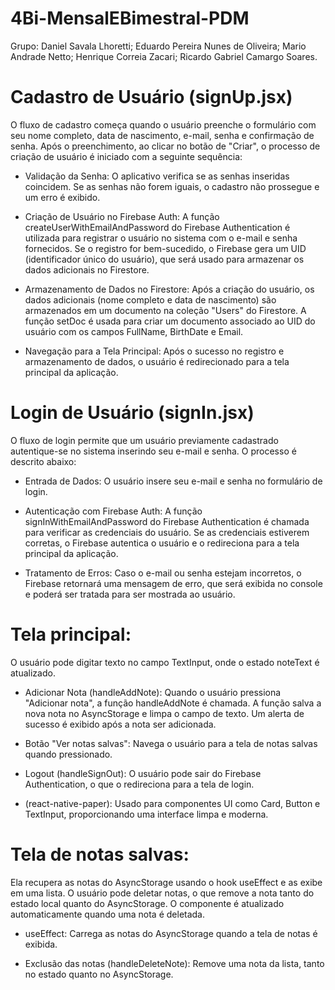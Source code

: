 # 4Bi-MensalEBimestral-PDM
Grupo:
Daniel Savala Lhoretti; Eduardo Pereira Nunes de Oliveira; Mario Andrade Netto; Henrique Correia Zacari; Ricardo Gabriel Camargo Soares.

# Cadastro de Usuário (signUp.jsx)
O fluxo de cadastro começa quando o usuário preenche o formulário com seu nome completo, data de nascimento, e-mail, senha e confirmação de senha. Após o preenchimento, ao clicar no botão de "Criar", o processo de criação de usuário é iniciado com a seguinte sequência:

  - Validação da Senha:
O aplicativo verifica se as senhas inseridas coincidem. Se as senhas não forem iguais, o cadastro não prossegue e um erro é exibido.

  - Criação de Usuário no Firebase Auth:
A função createUserWithEmailAndPassword do Firebase Authentication é utilizada para registrar o usuário no sistema com o e-mail e senha fornecidos. Se o registro for bem-sucedido, o Firebase gera um UID (identificador único do usuário), que será usado para armazenar os dados adicionais no Firestore.

  - Armazenamento de Dados no Firestore:
Após a criação do usuário, os dados adicionais (nome completo e data de nascimento) são armazenados em um documento na coleção "Users" do Firestore. A função setDoc é usada para criar um documento associado ao UID do usuário com os campos FullName, BirthDate e Email.

  - Navegação para a Tela Principal:
Após o sucesso no registro e armazenamento de dados, o usuário é redirecionado para a tela principal da aplicação.

# Login de Usuário (signIn.jsx)
O fluxo de login permite que um usuário previamente cadastrado autentique-se no sistema inserindo seu e-mail e senha. O processo é descrito abaixo:

  - Entrada de Dados: O usuário insere seu e-mail e senha no formulário de login.

  - Autenticação com Firebase Auth:
A função signInWithEmailAndPassword do Firebase Authentication é chamada para verificar as credenciais do usuário. Se as credenciais estiverem corretas, o Firebase autentica o usuário e o redireciona para a tela principal da aplicação.
  - Tratamento de Erros:
Caso o e-mail ou senha estejam incorretos, o Firebase retornará uma mensagem de erro, que será exibida no console e poderá ser tratada para ser mostrada ao usuário.

# Tela principal:
O usuário pode digitar texto no campo TextInput, onde o estado noteText é atualizado.

  - Adicionar Nota (handleAddNote): Quando o usuário pressiona "Adicionar nota", a função handleAddNote é chamada. A função salva a nova nota no AsyncStorage e limpa o campo de texto. Um alerta de sucesso é exibido após a nota ser adicionada.

  - Botão "Ver notas salvas": Navega o usuário para a tela de notas salvas quando pressionado.

  - Logout (handleSignOut): O usuário pode sair do Firebase Authentication, o que o redireciona para a tela de login.

  - (react-native-paper): Usado para componentes UI como Card, Button e TextInput, proporcionando uma interface limpa e moderna.

# Tela de notas salvas:
Ela recupera as notas do AsyncStorage usando o hook useEffect e as exibe em uma lista. O usuário pode deletar notas, o que remove a nota tanto do estado local quanto do AsyncStorage. O componente é atualizado automaticamente quando uma nota é deletada.

  - useEffect: Carrega as notas do AsyncStorage quando a tela de notas é exibida.

  - Exclusão das notas (handleDeleteNote): Remove uma nota da lista, tanto no estado quanto no AsyncStorage.
